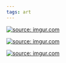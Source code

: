 ```yaml
---
tags: art
---
```


<a href="https://imgur.com/l9ESJ11"><img src="https://i.imgur.com/l9ESJ11.gif" title="source: imgur.com" /></a>

<a href="https://imgur.com/estoXDC"><img src="https://i.imgur.com/estoXDC.gif" title="source: imgur.com" /></a>

<a href="https://imgur.com/Ge9Tbi7"><img src="https://i.imgur.com/Ge9Tbi7.gif" title="source: imgur.com" /></a>